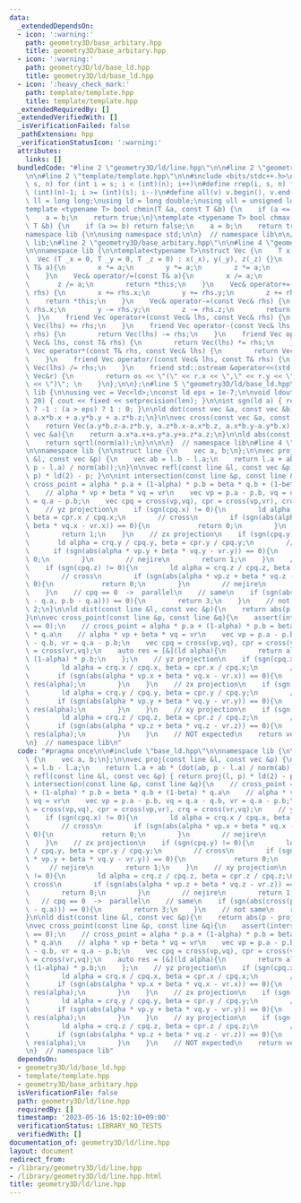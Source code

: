 ```yaml
---
data:
  _extendedDependsOn:
  - icon: ':warning:'
    path: geometry3D/base_arbitary.hpp
    title: geometry3D/base_arbitary.hpp
  - icon: ':warning:'
    path: geometry3D/ld/base_ld.hpp
    title: geometry3D/ld/base_ld.hpp
  - icon: ':heavy_check_mark:'
    path: template/template.hpp
    title: template/template.hpp
  _extendedRequiredBy: []
  _extendedVerifiedWith: []
  _isVerificationFailed: false
  _pathExtension: hpp
  _verificationStatusIcon: ':warning:'
  attributes:
    links: []
  bundledCode: "#line 2 \"geometry3D/ld/line.hpp\"\n\n#line 2 \"geometry3D/ld/base_ld.hpp\"\
    \n\n#line 2 \"template/template.hpp\"\n\n#include <bits/stdc++.h>\n\n#define rep(i,\
    \ s, n) for (int i = s; i < (int)(n); i++)\n#define rrep(i, s, n) for (int i =\
    \ (int)(n)-1; i >= (int)(s); i--)\n#define all(v) v.begin(), v.end()\n\nusing\
    \ ll = long long;\nusing ld = long double;\nusing ull = unsigned long long;\n\n\
    template <typename T> bool chmin(T &a, const T &b) {\n    if (a <= b) return false;\n\
    \    a = b;\n    return true;\n}\ntemplate <typename T> bool chmax(T &a, const\
    \ T &b) {\n    if (a >= b) return false;\n    a = b;\n    return true;\n}\n\n\
    namespace lib {\n\nusing namespace std;\n\n}  // namespace lib\n\n// using namespace\
    \ lib;\n#line 2 \"geometry3D/base_arbitary.hpp\"\n\n#line 4 \"geometry3D/base_arbitary.hpp\"\
    \n\nnamespace lib {\n\ntemplate<typename T>\nstruct Vec {\n    T x, y, z;\n  \
    \  Vec (T _x = 0, T _y = 0, T _z = 0) : x(_x), y(_y), z(_z) {}\n    Vec& operator*=(const\
    \ T& a){\n        x *= a;\n        y *= a;\n        z *= a;\n        return *this;\n\
    \    }\n    Vec& operator/=(const T& a){\n        x /= a;\n        y /= a;\n \
    \       z /= a;\n        return *this;\n    }\n    Vec& operator+=(const Vec&\
    \ rhs) {\n        x += rhs.x;\n        y += rhs.y;\n        z += rhs.z;\n    \
    \    return *this;\n    }\n    Vec& operator-=(const Vec& rhs) {\n        x -=\
    \ rhs.x;\n        y -= rhs.y;\n        z -= rhs.z;\n        return *this;\n  \
    \  }\n    friend Vec operator+(const Vec& lhs, const Vec& rhs) {\n        return\
    \ Vec(lhs) += rhs;\n    }\n    friend Vec operator-(const Vec& lhs, const Vec&\
    \ rhs) {\n        return Vec(lhs) -= rhs;\n    }\n    friend Vec operator*(const\
    \ Vec& lhs, const T& rhs) {\n        return Vec(lhs) *= rhs;\n    }\n    friend\
    \ Vec operator*(const T& rhs, const Vec& lhs) {\n        return Vec(lhs) *= rhs;\n\
    \    }\n    friend Vec operator/(const Vec& lhs, const T& rhs) {\n        return\
    \ Vec(lhs) /= rhs;\n    }\n    friend std::ostream &operator<<(std::ostream &os,const\
    \ Vec&r) {\n        return os << \"(\" << r.x << \",\" << r.y << \",\" << r.z\
    \ << \")\"; \n    }\n};\n\n};\n#line 5 \"geometry3D/ld/base_ld.hpp\"\n\nnamespace\
    \ lib {\n\nusing vec = Vec<ld>;\nconst ld eps = 1e-7;\n\nvoid ldout(int len =\
    \ 20) { cout << fixed << setprecision(len); }\n\nint sgn(ld a) { return (a < -eps)\
    \ ? -1 : (a > eps) ? 1 : 0; }\n\nld dot(const vec &a, const vec &b){\n    return\
    \ a.x*b.x + a.y*b.y + a.z*b.z;\n}\n\nvec cross(const vec &a, const vec &b){\n\
    \    return Vec(a.y*b.z-a.z*b.y, a.z*b.x-a.x*b.z, a.x*b.y-a.y*b.x);\n}\n\nld norm(const\
    \ vec &a){\n    return a.x*a.x+a.y*a.y+a.z*a.z;\n}\n\nld abs(const vec &a){\n\
    \    return sqrtl(norm(a));\n}\n\n\n}  // namespace lib\n#line 4 \"geometry3D/ld/line.hpp\"\
    \n\nnamespace lib {\n\nstruct line {\n    vec a, b;\n};\n\nvec proj(const line\
    \ &l, const vec &p) {\n    vec ab = l.b - l.a;\n    return l.a + ab * (dot(ab,\
    \ p - l.a) / norm(ab));\n}\n\nvec refl(const line &l, const vec &p) { return proj(l,\
    \ p) * ld(2) - p; }\n\nint intersection(const line &p, const line &q){\n    //\
    \ cross_point = alpha * p.a + (1-alpha) * p.b = beta * q.b + (1-beta) * q.a\n\
    \    // alpha * vp + beta * vq = vr\n    vec vp = p.a - p.b, vq = q.a - q.b, vr\
    \ = q.a - p.b;\n    vec cpq = cross(vp,vq), cpr = cross(vp,vr), crq = cross(vr,vq);\n\
    \    // yz projection\n    if (sgn(cpq.x) != 0){\n        ld alpha = crq.x / cpq.x,\
    \ beta = cpr.x / cpq.x;\n        // cross\n        if (sgn(abs(alpha * vp.x +\
    \ beta * vq.x - vr.x)) == 0){\n            return 0;\n        }\n        // nejire\n\
    \        return 1;\n    }\n    // zx projection\n    if (sgn(cpq.y) != 0){\n \
    \       ld alpha = crq.y / cpq.y, beta = cpr.y / cpq.y;\n        // cross\n  \
    \      if (sgn(abs(alpha * vp.y + beta * vq.y - vr.y)) == 0){\n            return\
    \ 0;\n        }\n        // nejire\n        return 1;\n    }\n    // xy projection\n\
    \    if (sgn(cpq.z) != 0){\n        ld alpha = crq.z / cpq.z, beta = cpr.z / cpq.z;\n\
    \        // cross\n        if (sgn(abs(alpha * vp.z + beta * vq.z - vr.z)) ==\
    \ 0){\n            return 0;\n        }\n        // nejire\n        return 1;\n\
    \    }\n    // cpq == 0  ->  parallel\n    // same\n    if (sgn(abs(cross(p.a\
    \ - q.a, p.b - q.a))) == 0){\n        return 3;\n    }\n    // not same\n    return\
    \ 2;\n}\n\nld dist(const line &l, const vec &p){\n    return abs(p - proj(l,p));\n\
    }\n\nvec cross_point(const line &p, const line &q){\n    assert(intersection(p,q)\
    \ == 0);\n    // cross_point = alpha * p.a + (1-alpha) * p.b = beta * q.b + (1-beta)\
    \ * q.a\n    // alpha * vp + beta * vq = vr\n    vec vp = p.a - p.b, vq = q.a\
    \ - q.b, vr = q.a - p.b;\n    vec cpq = cross(vp,vq), cpr = cross(vp,vr), crq\
    \ = cross(vr,vq);\n    auto res = [&](ld alpha){\n        return alpha * p.a +\
    \ (1-alpha) * p.b;\n    };\n    // yz projection\n    if (sgn(cpq.x) != 0){\n\
    \        ld alpha = crq.x / cpq.x, beta = cpr.x / cpq.x;\n        // cross\n \
    \       if (sgn(abs(alpha * vp.x + beta * vq.x - vr.x)) == 0){\n            return\
    \ res(alpha);\n        }\n    }\n    // zx projection\n    if (sgn(cpq.y) != 0){\n\
    \        ld alpha = crq.y / cpq.y, beta = cpr.y / cpq.y;\n        // cross\n \
    \       if (sgn(abs(alpha * vp.y + beta * vq.y - vr.y)) == 0){\n            return\
    \ res(alpha);\n        }\n    }\n    // xy projection\n    if (sgn(cpq.z) != 0){\n\
    \        ld alpha = crq.z / cpq.z, beta = cpr.z / cpq.z;\n        // cross\n \
    \       if (sgn(abs(alpha * vp.z + beta * vq.z - vr.z)) == 0){\n            return\
    \ res(alpha);\n        }\n    }\n    // NOT expected\n    return vec();\n}\n\n\
    \n}  // namespace lib\n"
  code: "#pragma once\n\n#include \"base_ld.hpp\"\n\nnamespace lib {\n\nstruct line\
    \ {\n    vec a, b;\n};\n\nvec proj(const line &l, const vec &p) {\n    vec ab\
    \ = l.b - l.a;\n    return l.a + ab * (dot(ab, p - l.a) / norm(ab));\n}\n\nvec\
    \ refl(const line &l, const vec &p) { return proj(l, p) * ld(2) - p; }\n\nint\
    \ intersection(const line &p, const line &q){\n    // cross_point = alpha * p.a\
    \ + (1-alpha) * p.b = beta * q.b + (1-beta) * q.a\n    // alpha * vp + beta *\
    \ vq = vr\n    vec vp = p.a - p.b, vq = q.a - q.b, vr = q.a - p.b;\n    vec cpq\
    \ = cross(vp,vq), cpr = cross(vp,vr), crq = cross(vr,vq);\n    // yz projection\n\
    \    if (sgn(cpq.x) != 0){\n        ld alpha = crq.x / cpq.x, beta = cpr.x / cpq.x;\n\
    \        // cross\n        if (sgn(abs(alpha * vp.x + beta * vq.x - vr.x)) ==\
    \ 0){\n            return 0;\n        }\n        // nejire\n        return 1;\n\
    \    }\n    // zx projection\n    if (sgn(cpq.y) != 0){\n        ld alpha = crq.y\
    \ / cpq.y, beta = cpr.y / cpq.y;\n        // cross\n        if (sgn(abs(alpha\
    \ * vp.y + beta * vq.y - vr.y)) == 0){\n            return 0;\n        }\n   \
    \     // nejire\n        return 1;\n    }\n    // xy projection\n    if (sgn(cpq.z)\
    \ != 0){\n        ld alpha = crq.z / cpq.z, beta = cpr.z / cpq.z;\n        //\
    \ cross\n        if (sgn(abs(alpha * vp.z + beta * vq.z - vr.z)) == 0){\n    \
    \        return 0;\n        }\n        // nejire\n        return 1;\n    }\n \
    \   // cpq == 0  ->  parallel\n    // same\n    if (sgn(abs(cross(p.a - q.a, p.b\
    \ - q.a))) == 0){\n        return 3;\n    }\n    // not same\n    return 2;\n\
    }\n\nld dist(const line &l, const vec &p){\n    return abs(p - proj(l,p));\n}\n\
    \nvec cross_point(const line &p, const line &q){\n    assert(intersection(p,q)\
    \ == 0);\n    // cross_point = alpha * p.a + (1-alpha) * p.b = beta * q.b + (1-beta)\
    \ * q.a\n    // alpha * vp + beta * vq = vr\n    vec vp = p.a - p.b, vq = q.a\
    \ - q.b, vr = q.a - p.b;\n    vec cpq = cross(vp,vq), cpr = cross(vp,vr), crq\
    \ = cross(vr,vq);\n    auto res = [&](ld alpha){\n        return alpha * p.a +\
    \ (1-alpha) * p.b;\n    };\n    // yz projection\n    if (sgn(cpq.x) != 0){\n\
    \        ld alpha = crq.x / cpq.x, beta = cpr.x / cpq.x;\n        // cross\n \
    \       if (sgn(abs(alpha * vp.x + beta * vq.x - vr.x)) == 0){\n            return\
    \ res(alpha);\n        }\n    }\n    // zx projection\n    if (sgn(cpq.y) != 0){\n\
    \        ld alpha = crq.y / cpq.y, beta = cpr.y / cpq.y;\n        // cross\n \
    \       if (sgn(abs(alpha * vp.y + beta * vq.y - vr.y)) == 0){\n            return\
    \ res(alpha);\n        }\n    }\n    // xy projection\n    if (sgn(cpq.z) != 0){\n\
    \        ld alpha = crq.z / cpq.z, beta = cpr.z / cpq.z;\n        // cross\n \
    \       if (sgn(abs(alpha * vp.z + beta * vq.z - vr.z)) == 0){\n            return\
    \ res(alpha);\n        }\n    }\n    // NOT expected\n    return vec();\n}\n\n\
    \n}  // namespace lib"
  dependsOn:
  - geometry3D/ld/base_ld.hpp
  - template/template.hpp
  - geometry3D/base_arbitary.hpp
  isVerificationFile: false
  path: geometry3D/ld/line.hpp
  requiredBy: []
  timestamp: '2023-05-16 15:02:10+09:00'
  verificationStatus: LIBRARY_NO_TESTS
  verifiedWith: []
documentation_of: geometry3D/ld/line.hpp
layout: document
redirect_from:
- /library/geometry3D/ld/line.hpp
- /library/geometry3D/ld/line.hpp.html
title: geometry3D/ld/line.hpp
---
```

